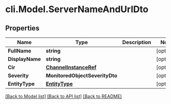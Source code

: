 # cli.Model.ServerNameAndUrlDto

## Properties

Name | Type | Description | Notes
------------ | ------------- | ------------- | -------------
**FullName** | **string** |  | [optional] 
**DisplayName** | **string** |  | [optional] 
**Cir** | [**ChannelInstanceRef**](ChannelInstanceRef.md) |  | [optional] 
**Severity** | **MonitoredObjectSeverityDto** |  | [optional] 
**EntityType** | [**EntityType**](EntityType.md) |  | [optional] 

[[Back to Model list]](../README.md#documentation-for-models) [[Back to API list]](../README.md#documentation-for-api-endpoints) [[Back to README]](../README.md)

